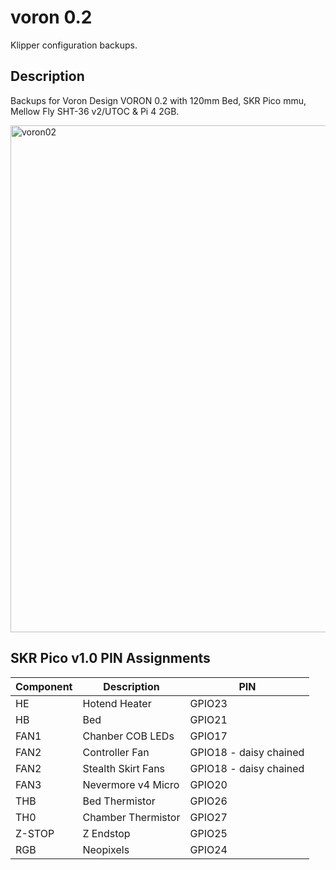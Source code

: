 # voron 0.2

Klipper configuration backups.

## Description

Backups for Voron Design VORON 0.2 with 120mm Bed, SKR Pico mmu, Mellow Fly SHT-36 v2/UTOC & Pi 4 2GB. 

<img width="600" height="811" alt="voron02" src="https://github.com/user-attachments/assets/0eb7f592-bd49-4b64-bbb7-7e9b791fef5d" />

## SKR Pico v1.0 PIN Assignments

|**Component**|**Description**|**PIN**
|-|-|-
|HE|Hotend Heater|GPIO23
|HB|Bed|GPIO21
|FAN1|Chanber COB LEDs|GPIO17
|FAN2|Controller Fan|GPIO18 - daisy chained
|FAN2|Stealth Skirt Fans|GPIO18 - daisy chained
|FAN3|Nevermore v4 Micro|GPIO20
|THB|Bed Thermistor|GPIO26
|TH0|Chamber Thermistor|GPIO27
|Z-STOP|Z Endstop|GPIO25
|RGB|Neopixels|GPIO24
